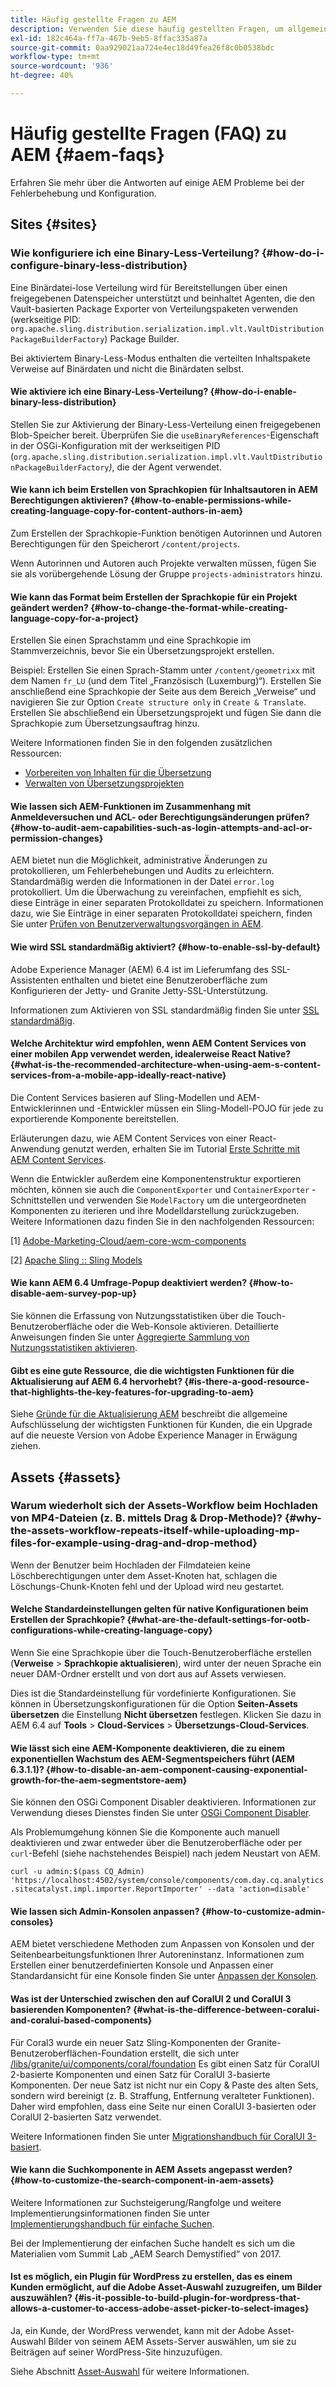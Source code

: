 ```yaml
---
title: Häufig gestellte Fragen zu AEM
description: Verwenden Sie diese häufig gestellten Fragen, um allgemeine Workflows oder Probleme in AEM zu verstehen, zu konfigurieren und zu beheben.
exl-id: 182c464a-ff7a-467b-9eb5-8ffac335a87a
source-git-commit: 0aa929021aa724e4ec18d49fea26f8c0b0538bdc
workflow-type: tm+mt
source-wordcount: '936'
ht-degree: 40%

---
```


# Häufig gestellte Fragen (FAQ) zu AEM {#aem-faqs}

Erfahren Sie mehr über die Antworten auf einige AEM Probleme bei der Fehlerbehebung und Konfiguration.

## Sites {#sites}

### Wie konfiguriere ich eine Binary-Less-Verteilung? {#how-do-i-configure-binary-less-distribution}

Eine Binärdatei-lose Verteilung wird für Bereitstellungen über einen freigegebenen Datenspeicher unterstützt und beinhaltet Agenten, die den Vault-basierten Package Exporter von Verteilungspaketen verwenden (werkseitige PID: `org.apache.sling.distribution.serialization.impl.vlt.VaultDistributionPackageBuilderFactory`) Package Builder.

Bei aktiviertem Binary-Less-Modus enthalten die verteilten Inhaltspakete Verweise auf Binärdaten und nicht die Binärdaten selbst.

#### Wie aktiviere ich eine Binary-Less-Verteilung? {#how-do-i-enable-binary-less-distribution}

Stellen Sie zur Aktivierung der Binary-Less-Verteilung einen freigegebenen Blob-Speicher bereit.
Überprüfen Sie die `useBinaryReferences`-Eigenschaft in der OSGi-Konfiguration mit der werkseitigen PID (`org.apache.sling.distribution.serialization.impl.vlt.VaultDistributionPackageBuilderFactory`*)*, die der Agent verwendet.

#### Wie kann ich beim Erstellen von Sprachkopien für Inhaltsautoren in AEM Berechtigungen aktivieren? {#how-to-enable-permissions-while-creating-language-copy-for-content-authors-in-aem}

Zum Erstellen der Sprachkopie-Funktion benötigen Autorinnen und Autoren Berechtigungen für den Speicherort `/content/projects`.

Wenn Autorinnen und Autoren auch Projekte verwalten müssen, fügen Sie sie als vorübergehende Lösung der Gruppe `projects-administrators` hinzu.

#### Wie kann das Format beim Erstellen der Sprachkopie für ein Projekt geändert werden? {#how-to-change-the-format-while-creating-language-copy-for-a-project}

Erstellen Sie einen Sprachstamm und eine Sprachkopie im Stammverzeichnis, bevor Sie ein Übersetzungsprojekt erstellen.

Beispiel: 
Erstellen Sie einen Sprach-Stamm unter `/content/geometrixx` mit dem Namen `fr_LU` (und dem Titel „Französisch (Luxemburg)“). Erstellen Sie anschließend eine Sprachkopie der Seite aus dem Bereich „Verweise“ und navigieren Sie zur Option `Create structure only` in `Create & Translate`. Erstellen Sie abschließend ein Übersetzungsprojekt und fügen Sie dann die Sprachkopie zum Übersetzungsauftrag hinzu.

Weitere Informationen finden Sie in den folgenden zusätzlichen Ressourcen:

* [Vorbereiten von Inhalten für die Übersetzung](/help/sites-administering/tc-prep.md)
* [Verwalten von Übersetzungsprojekten](/help/sites-administering/tc-manage.md)

#### Wie lassen sich AEM-Funktionen im Zusammenhang mit Anmeldeversuchen und ACL- oder Berechtigungsänderungen prüfen? {#how-to-audit-aem-capabilities-such-as-login-attempts-and-acl-or-permission-changes}

AEM bietet nun die Möglichkeit, administrative Änderungen zu protokollieren, um Fehlerbehebungen und Audits zu erleichtern. Standardmäßig werden die Informationen in der Datei `error.log` protokolliert. Um die Überwachung zu vereinfachen, empfiehlt es sich, diese Einträge in einer separaten Protokolldatei zu speichern.
Informationen dazu, wie Sie Einträge in einer separaten Protokolldatei speichern, finden Sie unter [Prüfen von Benutzerverwaltungsvorgängen in AEM](/help/sites-administering/audit-user-management-operations.md).

#### Wie wird SSL standardmäßig aktiviert? {#how-to-enable-ssl-by-default}

Adobe Experience Manager (AEM) 6.4 ist im Lieferumfang des SSL-Assistenten enthalten und bietet eine Benutzeroberfläche zum Konfigurieren der Jetty- und Granite Jetty-SSL-Unterstützung.

Informationen zum Aktivieren von SSL standardmäßig finden Sie unter [SSL standardmäßig](/help/sites-administering/ssl-by-default.md).

#### Welche Architektur wird empfohlen, wenn AEM Content Services von einer mobilen App verwendet werden, idealerweise React Native? {#what-is-the-recommended-architecture-when-using-aem-s-content-services-from-a-mobile-app-ideally-react-native}

Die Content Services basieren auf Sling-Modellen und AEM-Entwicklerinnen und -Entwickler müssen ein Sling-Modell-POJO für jede zu exportierende Komponente bereitstellen.

Erläuterungen dazu, wie AEM Content Services von einer React-Anwendung genutzt werden, erhalten Sie im Tutorial [Erste Schritte mit AEM Content Services](https://experienceleague.adobe.com/docs/experience-manager-learn/getting-started-with-aem-headless/overview.html?lang=de).

Wenn die Entwickler außerdem eine Komponentenstruktur exportieren möchten, können sie auch die `ComponentExporter` und `ContainerExporter` -Schnittstellen und verwenden Sie `ModelFactory` um die untergeordneten Komponenten zu iterieren und ihre Modelldarstellung zurückzugeben. Weitere Informationen dazu finden Sie in den nachfolgenden Ressourcen:

[1] [Adobe-Marketing-Cloud/aem-core-wcm-components](https://github.com/Adobe-Marketing-Cloud/aem-core-wcm-components/blob/master/bundles/core/src/main/java/com/adobe/cq/wcm/core/components/internal/models/v1/PageImpl.java#L245)

[2] [Apache Sling :: Sling Models](https://sling.apache.org/documentation/bundles/models.html)

#### Wie kann AEM 6.4 Umfrage-Popup deaktiviert werden? {#how-to-disable-aem-survey-pop-up}

Sie können die Erfassung von Nutzungsstatistiken über die Touch-Benutzeroberfläche oder die Web-Konsole aktivieren. Detaillierte Anweisungen finden Sie unter [Aggregierte Sammlung von Nutzungsstatistiken aktivieren](/help/sites-deploying/opt-in-aggregated-usage-statistics.md).

#### Gibt es eine gute Ressource, die die wichtigsten Funktionen für die Aktualisierung auf AEM 6.4 hervorhebt? {#is-there-a-good-resource-that-highlights-the-key-features-for-upgrading-to-aem}

Siehe [Gründe für die Aktualisierung AEM](https://helpx.adobe.com/experience-manager/kt/platform-repository/using/upgrade-aem-article-understand.html) beschreibt die allgemeine Aufschlüsselung der wichtigsten Funktionen für Kunden, die ein Upgrade auf die neueste Version von Adobe Experience Manager in Erwägung ziehen.

## Assets {#assets}

### Warum wiederholt sich der Assets-Workflow beim Hochladen von MP4-Dateien (z. B. mittels Drag &amp; Drop-Methode)? {#why-the-assets-workflow-repeats-itself-while-uploading-mp-files-for-example-using-drag-and-drop-method}

Wenn der Benutzer beim Hochladen der Filmdateien keine Löschberechtigungen unter dem Asset-Knoten hat, schlagen die Löschungs-Chunk-Knoten fehl und der Upload wird neu gestartet.

#### Welche Standardeinstellungen gelten für native Konfigurationen beim Erstellen der Sprachkopie? {#what-are-the-default-settings-for-ootb-configurations-while-creating-language-copy}

Wenn Sie eine Sprachkopie über die Touch-Benutzeroberfläche erstellen (**Verweise** > **Sprachkopie aktualisieren**), wird unter der neuen Sprache ein neuer DAM-Ordner erstellt und von dort aus auf Assets verwiesen.

Dies ist die Standardeinstellung für vordefinierte Konfigurationen. Sie können in Übersetzungskonfigurationen für die Option **Seiten-Assets übersetzen** die Einstellung **Nicht übersetzen** festlegen.
Klicken Sie dazu in AEM 6.4 auf **Tools** > **Cloud-Services** > **Übersetzungs-Cloud-Services**.

#### Wie lässt sich eine AEM-Komponente deaktivieren, die zu einem exponentiellen Wachstum des AEM-Segmentspeichers führt (AEM 6.3.1.1)? {#how-to-disable-an-aem-component-causing-exponential-growth-for-the-aem-segmentstore-aem}

Sie können den OSGi Component Disabler deaktivieren. Informationen zur Verwendung dieses Dienstes finden Sie unter [OSGi Component Disabler](https://adobe-consulting-services.github.io/acs-aem-commons/features/osgi-disablers/component-disabler/index.html).

Als Problemumgehung können Sie die Komponente auch manuell deaktivieren und zwar entweder über die Benutzeroberfläche oder per `curl`-Befehl (siehe nachstehendes Beispiel) nach jedem Neustart von AEM.

`curl -u admin:$(pass CQ_Admin) 'https://localhost:4502/system/console/components/com.day.cq.analytics.sitecatalyst.impl.importer.ReportImporter' --data 'action=disable'`

#### Wie lassen sich Admin-Konsolen anpassen? {#how-to-customize-admin-consoles}

AEM bietet verschiedene Methoden zum Anpassen von Konsolen und der Seitenbearbeitungsfunktionen Ihrer Autoreninstanz. Informationen zum Erstellen einer benutzerdefinierten Konsole und Anpassen einer Standardansicht für eine Konsole finden Sie unter [Anpassen der Konsolen](/help/sites-developing/customizing-consoles-touch.md).

#### Was ist der Unterschied zwischen den auf CoralUI 2 und CoralUI 3 basierenden Komponenten? {#what-is-the-difference-between-coralui-and-coralui-based-components}

Für Coral3 wurde ein neuer Satz Sling-Komponenten der Granite-Benutzeroberflächen-Foundation erstellt, die sich unter [/libs/granite/ui/components/coral/foundation](https://helpx.adobe.com/experience-manager/6-5/sites/developing/using/reference-materials/granite-ui/api/jcr_root/libs/granite/ui/components/coral/foundation/server.html) Es gibt einen Satz für CoralUI 2-basierte Komponenten und einen Satz für CoralUI 3-basierte Komponenten. Der neue Satz ist nicht nur ein Copy &amp; Paste des alten Sets, sondern wird bereinigt (z. B. Straffung, Entfernung veralteter Funktionen). Daher wird empfohlen, dass eine Seite nur einen CoralUI 3-basierten oder CoralUI 2-basierten Satz verwendet.

Weitere Informationen finden Sie unter [Migrationshandbuch für CoralUI 3-basiert](https://helpx.adobe.com/experience-manager/6-5/sites/developing/using/reference-materials/granite-ui/api/jcr_root/libs/granite/ui/components/legacy/coral2/migration.html).

#### Wie kann die Suchkomponente in AEM Assets angepasst werden? {#how-to-customize-the-search-component-in-aem-assets}

Weitere Informationen zur Suchsteigerung/Rangfolge und weitere Implementierungsinformationen finden Sie unter [Implementierungshandbuch für einfache Suchen](https://experienceleague.adobe.com/docs/experience-manager-learn/sites/developing/search-tutorial-develop.html?lang=de).

Bei der Implementierung der einfachen Suche handelt es sich um die Materialien vom Summit Lab „AEM Search Demystified“ von 2017.

#### Ist es möglich, ein Plugin für WordPress zu erstellen, das es einem Kunden ermöglicht, auf die Adobe Asset-Auswahl zuzugreifen, um Bilder auszuwählen? {#is-it-possible-to-build-plugin-for-wordpress-that-allows-a-customer-to-access-adobe-asset-picker-to-select-images}

Ja, ein Kunde, der WordPress verwendet, kann mit der Adobe Asset-Auswahl Bilder von seinem AEM Assets-Server auswählen, um sie zu Beiträgen auf seiner WordPress-Site hinzuzufügen.

Siehe Abschnitt [Asset-Auswahl](../assets/search-assets.md#assetpicker) für weitere Informationen.
